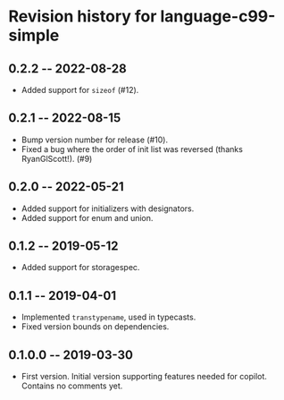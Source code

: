 # Revision history for language-c99-simple

## 0.2.2 -- 2022-08-28

* Added support for `sizeof` (#12).


## 0.2.1 -- 2022-08-15

* Bump version number for release (#10).
* Fixed a bug where the order of init list was reversed (thanks RyanGlScott!).
  (#9)

## 0.2.0 -- 2022-05-21

* Added support for initializers with designators.
* Added support for enum and union.

## 0.1.2 -- 2019-05-12

* Added support for storagespec.

## 0.1.1  -- 2019-04-01

* Implemented `transtypename`, used in typecasts.
* Fixed version bounds on dependencies.

## 0.1.0.0  -- 2019-03-30

* First version. Initial version supporting features needed for copilot.
  Contains no comments yet.
